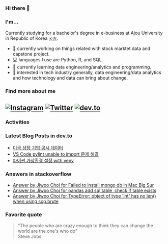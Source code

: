 ### Hi there 👋

### I'm...

Currently studying for a bachelor's degree in e-business at Ajou University in Republic of Korea 🇰🇷.

- 🔭 currently working on things related with stock marktet data and capstone project.
- 💻 languages I use are Python, R, and SQL.
- 🌱 currently learning data engineering/analytics and programming.
- 🔎 interested in tech industry generally, data engineering/data analytics and how technology and data can bring about change.

### Find more about me

<!--
[![LinkedIn](https://img.shields.io/badge/LinkedIn-2867B2?logo=linkedin&logoColor=ffffff)](https://www.linkedin.com/in/choijiwoo/)
[![kaggle](https://img.shields.io/badge/kaggle-5ABBF9?logo=kaggle&logoColor=ffffff)](https://www.kaggle.com/cho2jiwoo)
-->
[![Instagram](https://img.shields.io/badge/Instagram-ff00ff?logo=instagram&logoColor=ffffff)](https://www.instagram.com/cho2_ji/)
[![Twitter](https://img.shields.io/badge/Twitter-1DA1F2?logo=twitter&logoColor=ffffff)](https://twitter.com/cho2_ji)
[![dev.to](https://img.shields.io/badge/dev.to-ffffff?logo=dev.to&logoColor=black)](https://dev.to/choijiwoo)
---

### Activities

### Latest Blog Posts in dev.to
<!-- BLOG-POST-LIST:START -->
- [미국 상장 기업 공시 데이터](https://dev.to/choijiwoo/migug-sangjang-gieob-gongsi-deiteo-g83)
- [VS Code pylint unable to import 문제 해결](https://dev.to/choijiwoo/vs-code-pylint-unable-to-import-munje-haegyeol-2n96)
- [파이썬 가상환경 설정 with venv](https://dev.to/choijiwoo/paisseon-gasanghwangyeong-seoljeong-with-venv-3ai1)
<!-- BLOG-POST-LIST:END -->

### Answers in stackoverflow
<!-- STACKOVERFLOW:START -->
- [Answer by Jiwoo Choi for Failed to install mongo db in Mac Big Sur](https://stackoverflow.com/questions/63649370/failed-to-install-mongo-db-in-mac-big-sur/68812332#68812332)
- [Answer by Jiwoo Choi for pandas add sql table, check if table exists](https://stackoverflow.com/questions/27939643/pandas-add-sql-table-check-if-table-exists/68572608#68572608)
- [Answer by Jiwoo Choi for TypeError: object of type 'int' has no len() when using sop.brute](https://stackoverflow.com/questions/50405177/typeerror-object-of-type-int-has-no-len-when-using-sop-brute/65989709#65989709)
<!-- STACKOVERFLOW:END -->

### Favorite quote
> "The people who are crazy enough to think they can change the world are the one's who do"
</br> Steve Jobs

<!--
**cho2ji/cho2ji** is a ✨ _special_ ✨ repository because its `README.md` (this file) appears on your GitHub profile.

Here are some ideas to get you started:

- 🔭 I’m currently working on ...
- 🌱 I’m currently learning ...
- 👯 I’m looking to collaborate on ...
- 🤔 I’m looking for help with ...
- 💬 Ask me about ...
- 📫 How to reach me: ...
- 😄 Pronouns: ...
- ⚡ Fun fact: ...
-->
